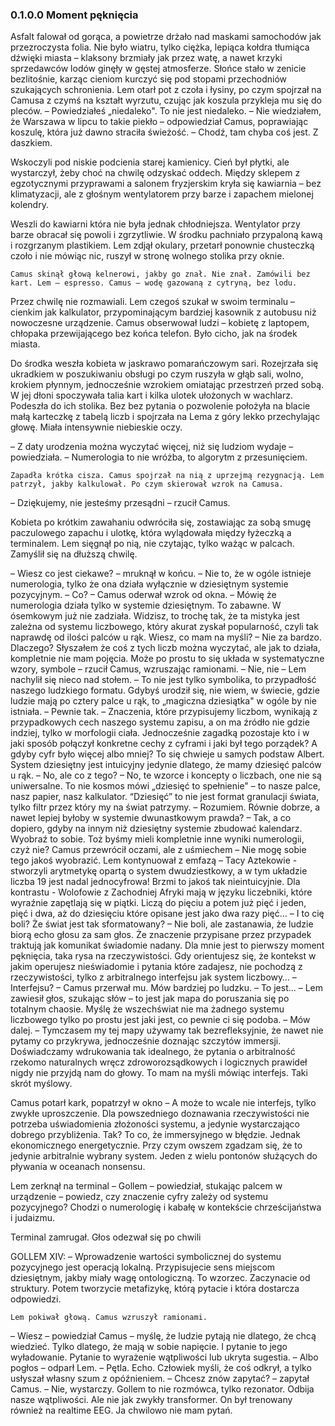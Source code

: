 ### 0.1.0.0 Moment pęknięcia

Asfalt falował od gorąca, a powietrze drżało nad maskami samochodów jak przezroczysta folia. Nie było wiatru, tylko ciężka, lepiąca kołdra tłumiąca dźwięki miasta – klaksony brzmiały jak przez watę, a nawet krzyki sprzedawców lodów ginęły w gęstej atmosferze. Słońce stało w zenicie bezlitośnie, karząc cieniom kurczyć się pod stopami przechodniów szukających schronienia. Lem otarł pot z czoła i łysiny, po czym spojrzał na Camusa z czymś na kształt wyrzutu, czując jak koszula przykleja mu się do pleców.
– Powiedziałeś „niedaleko". To nie jest niedaleko.
– Nie wiedziałem, że Warszawa w lipcu to takie piekło – odpowiedział
Camus, poprawiając koszulę, która już dawno straciła świeżość. – Chodź, tam chyba coś jest. Z daszkiem.

Wskoczyli pod niskie podcienia starej kamienicy. Cień był płytki, ale wystarczył, żeby choć na chwilę odzyskać oddech. Między sklepem z egzotycznymi przyprawami a salonem fryzjerskim kryła się kawiarnia – bez klimatyzacji, ale z głośnym wentylatorem przy barze i zapachem mielonej kolendry.

Weszli do kawiarni która nie była jednak chłodniejsza. Wentylator przy barze obracał się powoli i zgrzytliwie. W środku pachniało przypaloną kawą i rozgrzanym plastikiem. Lem zdjął okulary, przetarł ponownie chusteczką czoło i nie mówiąc nic, ruszył w stronę wolnego stolika przy oknie.

    Camus skinął głową kelnerowi, jakby go znał. Nie znał. Zamówili bez kart. Lem – espresso. Camus – wodę gazowaną z cytryną, bez lodu.

Przez chwilę nie rozmawiali. Lem czegoś szukał w swoim terminalu – cienkim jak kalkulator, przypominającym bardziej kasownik z autobusu niż nowoczesne urządzenie. Camus obserwował ludzi – kobietę z laptopem, chłopaka przewijającego bez końca telefon. Było cicho, jak na środek miasta.

Do środka weszła kobieta w jaskrawo pomarańczowym sari. Rozejrzała się ukradkiem w poszukiwaniu obsługi po czym ruszyła w głąb sali, wolno, krokiem płynnym, jednocześnie wzrokiem omiatając przestrzeń przed sobą. W jej dłoni spoczywała talia kart i kilka ulotek ułożonych w wachlarz. Podeszła do ich stolika. Bez bez pytania o pozwolenie położyła na blacie małą karteczkę z tabelą liczb i spojrzała na Lema z góry lekko przechylając głowę. Miała intensywnie niebieskie oczy.

– Z daty urodzenia można wyczytać więcej, niż się ludziom wydaje – powiedziała. – Numerologia to nie wróżba, to algorytm z przesunięciem.

    Zapadła krótka cisza. Camus spojrzał na nią z uprzejmą rezygnacją. Lem patrzył, jakby kalkulował. Po czym skierował wzrok na Camusa.

– Dziękujemy, nie jesteśmy przesądni – rzucił Camus.

Kobieta po krótkim zawahaniu odwróciła się, zostawiając za sobą smugę paczulowego zapachu i ulotkę, która wylądowała między łyżeczką a terminalem. Lem sięgnął po nią, nie czytając, tylko ważąc w palcach. Zamyślił się na dłuższą chwilę.

– Wiesz co jest ciekawe? – mruknął w końcu. – Nie to, że w ogóle istnieje numerologia, tylko że ona działa wyłącznie w dziesiętnym systemie pozycyjnym.
– Co? – Camus oderwał wzrok od okna.
– Mówię że numerologia działa tylko w systemie dziesiętnym. To zabawne. W ósemkowym już nie zadziała. Widzisz, to trochę tak, że ta mistyka jest zależna od systemu liczbowego, który akurat zyskał popularność, czyli tak naprawdę od ilości palców u rąk. Wiesz, co mam na myśli?
– Nie za bardzo. Dlaczego? Słyszałem że coś z tych liczb można wyczytać, ale jak to działa, kompletnie nie mam pojęcia. Może po prostu to się układa w systematyczne wzory, symbole – rzucił Camus, wzruszając ramionami.
– Nie, nie – Lem nachylił się nieco nad stołem. – To nie jest tylko symbolika, to przypadłość naszego ludzkiego formatu. Gdybyś urodził się, nie wiem, w świecie, gdzie ludzie mają po cztery palce u rąk, to „magiczna dziesiątka" w ogóle by nie istniała.
– Pewnie tak.
– Znaczenia, które przypisujemy liczbom, wynikają z przypadkowych cech naszego systemu zapisu, a on ma źródło nie gdzie indziej, tylko w morfologii ciała. Jednocześnie zagadką pozostaje kto i w jaki sposób połączył konkretne cechy z cyframi i jaki był tego porządek? A gdyby cyfr było więcej albo mniej? To się chwieje u samych podstaw Albert. System dziesiętny jest intuicyjny jedynie dlatego, że mamy dziesięć palców u rąk.
– No, ale co z tego?
– No, te wzorce i koncepty o liczbach, one nie są uniwersalne. To nie kosmos mówi „dziesięć to spełnienie" – to nasze palce, nasz papier, nasz kalkulator. “Dziesięć” to nie jest format granulacji świata, tylko filtr przez który my na świat patrzymy.
– Rozumiem. Równie dobrze, a nawet lepiej byłoby w systemie dwunastkowym prawda?
– Tak, a co dopiero, gdyby na innym niż dziesiętny systemie zbudować kalendarz. Wyobraź to sobie. Toż byśmy mieli kompletnie inne wyniki numerologii, czyż nie?
Camus przewrócił oczami, ale z uśmiechem – Nie mogę sobie tego jakoś wyobrazić.
Lem kontynuował z emfazą – Tacy Aztekowie - stworzyli arytmetykę opartą o system dwudziestkowy, a w tym układzie liczba 19 jest nadal jednocyfrowa! Brzmi to jakoś tak nieintuicyjnie. Dla kontrastu - Wolofowie z Zachodniej Afryki mają w języku liczebniki, które wyraźnie zapętlają się w piątki. Liczą do pięciu a potem już pięć i jeden, pięć i dwa, aż do dziesięciu które opisane jest jako dwa razy pięć…
– I to cię boli? Że świat jest tak sformatowany?
– Nie boli, ale zastanawia, że ludzie biorą echo głosu za sam głos. Że znaczenie przypisane przez przypadek traktują jak komunikat świadomie nadany. Dla mnie jest to pierwszy moment pęknięcia, taka rysa na rzeczywistości. Gdy orientujesz się, że kontekst w jakim operujesz nieświadomie i pytania które zadajesz, nie pochodzą z rzeczywistości, tylko z arbitralnego interfejsu jak system liczbowy…
– Interfejsu? – Camus przerwał mu. Mów bardziej po ludzku.
– To jest... – Lem zawiesił głos, szukając słów – to jest jak mapa do poruszania się po totalnym chaosie. Myślę że wszechświat nie ma żadnego systemu liczbowego tylko po prostu jest jaki jest, co pewnie ci się podoba.
– Mów dalej.
– Tymczasem my tej mapy używamy tak bezrefleksyjnie, że nawet nie pytamy co przykrywa, jednocześnie doznając szczytów immersji. Doświadczamy wdrukowania tak idealnego, że pytania o arbitralność rzekomo naturalnych wręcz zdroworozsądkowych i logicznych prawideł nigdy nie przyjdą nam do głowy. To mam na myśli mówiąc interfejs. Taki skrót myślowy.

Camus potarł kark, popatrzył w okno – A może to wcale nie interfejs, tylko zwykłe uproszczenie. Dla powszedniego doznawania rzeczywistości nie potrzeba uświadomienia złożoności systemu, a jedynie wystarczająco dobrego przybliżenia. Tak? To co, że immersyjnego w błędzie. Jednak ekonomicznego energetycznie. Przy czym owszem zgadzam się, że to jedynie arbitralnie wybrany system. Jeden z wielu pontonów służących do pływania w oceanach nonsensu.

Lem zerknął na terminal – Gollem – powiedział, stukając palcem w urządzenie – powiedz, czy znaczenie cyfry zależy od systemu pozycyjnego? Chodzi o numerologię i kabałę w kontekście chrześcijaństwa i judaizmu.

Terminal zamrugał. Głos odezwał się po chwili

GOLLEM XIV:
– Wprowadzenie wartości symbolicznej do systemu pozycyjnego jest operacją lokalną. Przypisujecie sens miejscom dziesiętnym, jakby miały wagę ontologiczną. To wzorzec. Zaczynacie od struktury. Potem tworzycie metafizykę, którą pytacie i która dostarcza odpowiedzi.

    Lem pokiwał głową. Camus wzruszył ramionami.

– Wiesz – powiedział Camus – myślę, że ludzie pytają nie dlatego, że chcą wiedzieć. Tylko dlatego, że mają w sobie napięcie. I pytanie to jego wyładowanie. Pytanie to wyrażenie wątpliwości lub ukryta sugestia.
– Albo pogłos – odparł Lem. – Pętla. Echo. Człowiek myśli, że coś odkrył, a tylko usłyszał własny szum z opóźnieniem.
– Chcesz znów zapytać? – zapytał Camus.
– Nie, wystarczy. Gollem to nie rozmówca, tylko rezonator. Odbija nasze wątpliwości. Ale nie jak zwykły transformer. On był trenowany również na realtime EEG. Ja chwilowo nie mam pytań.
